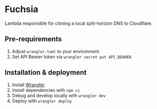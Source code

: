# Fuchsia
Lambda responsible for cloning a local split-horizon DNS to Cloudflare.

## Pre-requirements
1. Adjust `wrangler.toml` to your environment.
1. Set API Bearer token via `wrangler secret put API_BEARER`.

## Installation & deployment
1. Install [Wrangler](https://developers.cloudflare.com/workers/cli-wrangler)
2. Install dependencies with `npm ci`
3. Debug and develop locally with `wrangler dev`
4. Deploy with `wrangler deploy`
